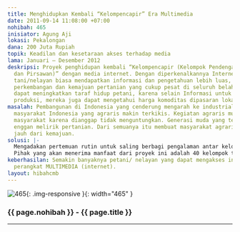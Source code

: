 ```yaml
---
title: Menghidupkan Kembali “Kelompencapir” Era Multimedia
date: 2011-09-14 11:08:00 +07:00
nohibah: 465
inisiator: Agung Aji
lokasi: Pekalongan
dana: 200 Juta Rupiah
topik: Keadilan dan kesetaraan akses terhadap media
lama: Januari – Desember 2012
deskripsi: Proyek penghidupan kembali “Kelompencapir (Kelompok Pendengar, Pembaca,
  dan Pirsawan)” dengan media internet. Dengan diperkenalkannya Internet para kelompok
  tani/nelayan biasa mendapatkan informasi dan pengetahuan lebih luas, terutama tentang
  perkembangan dan kemajuan pertanian yang cukup pesat di seluruh belahan Dunia sehingga
  dapat meningkatkan taraf hidup petani, karena selain Informasi untuk memacu peningkatan
  produksi, mereka juga dapat mengetahui harga komoditas dipasaran lokal maupun internasional.
masalah: Pembangunan di Indonesia yang cenderung mengarah ke industrialisasi membuat
  masyarakat Indonesia yang agraris makin terkikis. Kegiatan agraris mulai ditinggalkan
  masyarakat karena dianggap tidak menguntungkan. Generasi muda yang terdidik mulai
  enggan melirik pertanian. Dari semuanya itu membuat masyarakat agraris Indonesia
  jauh dari kemajuan.
solusi: |-
  Mengadakan pertemuan rutin untuk saling berbagi pengalaman antar kelompok tani/nelayan dengan bekal tambahan akses multimedia (Internet) setiap bulan sekali. Pertemuan Itu juga membahas masalah – masalah aktual disekitar, mulai dari tanam, panen dan pascapanen.
  Pihak yang akan menerima manfaat dari proyek ini adalah 40 kelompok tani/nelayan di Kota Pekalongan
keberhasilan: Semakin banyaknya petani/ nelayan yang dapat mengakses informasi melalui
  perangkat MULTIMEDIA (internet).
layout: hibahcmb
---
```


![465](/static/img/hibahcmb/465.png){: .img-responsive }{: width="465" }

### {{ page.nohibah }} - {{ page.title }}

---
